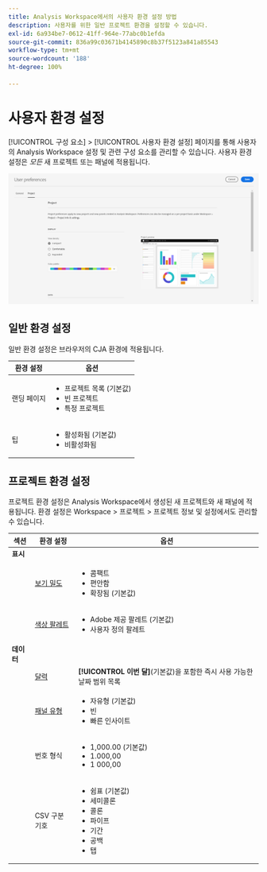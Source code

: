 ```yaml
---
title: Analysis Workspace에서의 사용자 환경 설정 방법
description: 사용자를 위한 일반 프로젝트 환경을 설정할 수 있습니다.
exl-id: 6a934be7-0612-41ff-964e-77abc0b1efda
source-git-commit: 836a99c03671b4145890c8b37f5123a841a85543
workflow-type: tm+mt
source-wordcount: '188'
ht-degree: 100%

---
```


# 사용자 환경 설정

[!UICONTROL 구성 요소] > [!UICONTROL 사용자 환경 설정] 페이지를 통해 사용자의 Analysis Workspace 설정 및 관련 구성 요소를 관리할 수 있습니다. 사용자 환경 설정은 *모든* 새 프로젝트 또는 패널에 적용됩니다.

![사용자 환경 설정](assets/user-preferences.png)

## 일반 환경 설정

일반 환경 설정은 브라우저의 CJA 환경에 적용됩니다.

| 환경 설정 | 옵션 |
| --- | --- |
| 랜딩 페이지 | <ul><li>프로젝트 목록 (기본값)</li><li>빈 프로젝트</li><li>특정 프로젝트</li></ul> |
| 팁 | <ul><li>활성화됨 (기본값)</li><li>비활성화됨</li></ul> |

## 프로젝트 환경 설정

프로젝트 환경 설정은 Analysis Workspace에서 생성된 새 프로젝트와 새 패널에 적용됩니다. 환경 설정은 Workspace > 프로젝트 > 프로젝트 정보 및 설정에서도 관리할 수 있습니다.

| 섹션 | 환경 설정 | 옵션 |
| --- | --- | --- |
| **표시** |  |  |
|  | [보기 밀도](https://experienceleague.adobe.com/docs/analytics-platform/using/cja-workspace/build-workspace-project/view-density.html?lang=ko) | <ul><li>콤팩트</li><li>편안함</li><li>확장됨 (기본값)</li></ul> |
|  | [색상 팔레트](https://experienceleague.adobe.com/docs/analytics-platform/using/cja-workspace/build-workspace-project/color-palettes.html?lang=ko) | <ul><li>Adobe 제공 팔레트 (기본값)</li><li>사용자 정의 팔레트</li></ul> |
| **데이터** |  |  |
|  | [달력](https://experienceleague.adobe.com/docs/analytics-platform/using/cja-workspace/panels/panels.html?lang=ko?#calendar) | **[!UICONTROL 이번 달]**(기본값)을 포함한 즉시 사용 가능한 날짜 범위 목록 |
|  | [패널 유형](https://experienceleague.adobe.com/docs/analytics-platform/using/cja-workspace/panels/panels.html?lang=ko) | <ul><li>자유형 (기본값)</li><li>빈</li><li>빠른 인사이트</li></ul> |
|  | 번호 형식 | <ul><li>1,000.00 (기본값)</li><li>1.000,00</li><li>1 000,00</li></ul> |
|  | CSV 구분 기호 | <ul><li>쉼표 (기본값)</li><li>세미콜론</li><li>콜론</li><li>파이프</li><li>기간</li><li>공백</li><li>탭</li></ul> |

